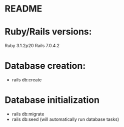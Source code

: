 # README
# Ruby/Rails versions:
Ruby  3.1.2p20
Rails 7.0.4.2

# Database creation:
* rails db:create

# Database initialization
* rails db:migrate
* rails db:seed (will automatically run database tasks)
